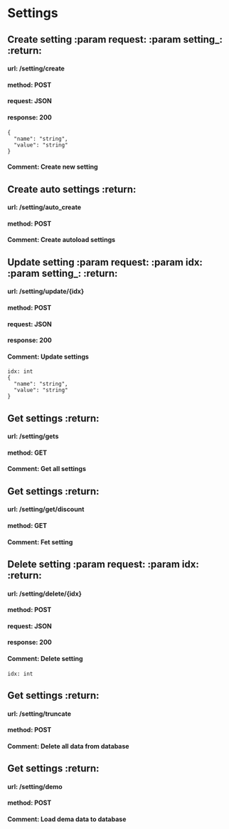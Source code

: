 # Settings 
## Create setting :param request: :param setting_: :return:
#### url: /setting/create
#### method: POST
#### request: JSON
#### response: 200
````
{
  "name": "string",
  "value": "string"
}
````
#### Comment: Create new setting
## Create auto settings :return:
#### url: /setting/auto_create
#### method: POST
#### Comment: Create autoload settings
## Update setting :param request: :param idx: :param setting_: :return:
#### url: /setting/update/{idx}
#### method: POST
#### request: JSON
#### response: 200
#### Comment: Update settings
````
idx: int
{
  "name": "string",
  "value": "string"
}
````
## Get settings :return:
#### url: /setting/gets
#### method: GET
#### Comment: Get all settings
## Get settings :return:
#### url: /setting/get/discount
#### method: GET
#### Comment: Fet setting
## Delete setting :param request: :param idx: :return:
#### url: /setting/delete/{idx}
#### method: POST
#### request: JSON
#### response: 200
#### Comment: Delete setting
````
idx: int
````
## Get settings :return:
#### url: /setting/truncate
#### method: POST
#### Comment: Delete all data from database
## Get settings :return:
#### url: /setting/demo
#### method: POST
#### Comment: Load dema data to database